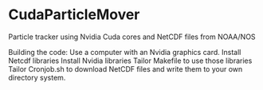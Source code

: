 # CudaParticleMover
Particle tracker using Nvidia Cuda cores and NetCDF files from NOAA/NOS

Building the code:
Use a computer with an Nvidia graphics card. 
Install Netcdf libraries
Install Nvidia libraries
Tailor Makefile to use those libraries
Tailor Cronjob.sh to download NetCDF files and write them to your own directory system. 
